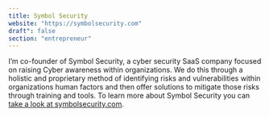 ```yaml
---
title: Symbol Security
website: "https://symbolsecurity.com"
draft": false
section: "entrepreneur"
---
```


I’m co-founder of Symbol Security, a cyber security SaaS company focused on raising Cyber awareness within organizations. We do this through a holistic and proprietary method of identifying risks and vulnerabilities within organizations human factors and then offer solutions to mitigate  those risks through training and tools. To learn more about Symbol Security you can [take a look at symbolsecurity.com](https://symbolsecurity.com).